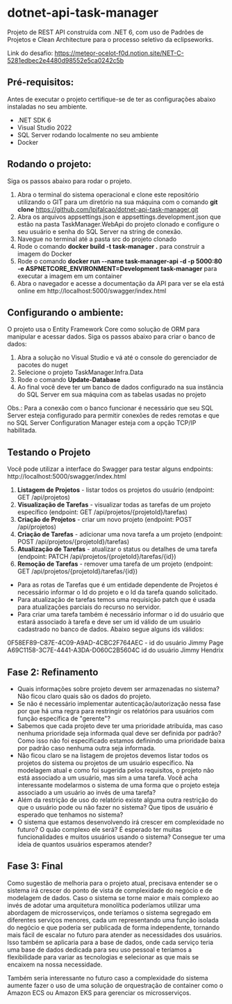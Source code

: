 # dotnet-api-task-manager
Projeto de REST API construída com .NET 6, com uso de Padrões de Projetos e Clean Architecture para o processo seletivo da eclipseworks. 

Link do desafio: https://meteor-ocelot-f0d.notion.site/NET-C-5281edbec2e4480d98552e5ca0242c5b

## Pré-requisitos:

Antes de executar o projeto certifique-se de ter as configurações abaixo instaladas no seu ambiente.

+ .NET SDK 6
+ Visual Studio 2022
+ SQL Server rodando localmente no seu ambiente
+ Docker

## Rodando o projeto:

Siga os passos abaixo para rodar o projeto.

1. Abra o terminal do sistema operacional e clone este repositório utilizando o GIT para um diretório na sua máquina com o comando **git clone** https://github.com/lpjfalcao/dotnet-api-task-manager.git
2. Abra os arquivos appsettings.json e appsettings.development.json que estão na pasta TaskManager.WebApi do projeto clonado e configure o seu usuário e senha do SQL Server na string de conexão.
3. Navegue no terminal até a pasta src do projeto clonado
4. Rode o comando **docker build -t task-manager .** para construir a imagem do Docker
5. Rode o comando **docker run --name task-manager-api -d -p 5000:80 -e ASPNETCORE_ENVIRONMENT=Development task-manager** para executar a imagem em um container 
6. Abra o navegador e acesse a documentação da API para ver se ela está online em http://localhost:5000/swagger/index.html

## Configurando o ambiente:

O projeto usa o Entity Framework Core como solução de ORM para manipular e acessar dados. Siga os passos abaixo para criar o banco de dados:

1. Abra a solução no Visual Studio e vá até o console do gerenciador de pacotes do nuget
2. Selecione o projeto TaskManager.Infra.Data 
3. Rode o comando **Update-Database**
5. Ao final você deve ter um banco de dados configurado na sua instância do SQL Server em sua máquina com as tabelas usadas no projeto

Obs.: Para a conexão com o banco funcionar é necessário que seu SQL Server esteja configurado para permitir conexões de redes remotas e que no SQL Server Configuration Manager esteja com a opção TCP/IP habilitada.

## Testando o Projeto

Você pode utilizar a interface do Swagger para testar alguns endpoints: http://localhost:5000/swagger/index.html

1. **Listagem de Projetos** - listar todos os projetos do usuário (endpoint: GET /api/projetos)
2. **Visualização de Tarefas** - visualizar todas as tarefas de um projeto específico (endpoint: GET /api/projetos/{projetoId}/tarefas)
3. **Criação de Projetos** - criar um novo projeto (endpoint: POST /api/projetos)
4. **Criação de Tarefas** - adicionar uma nova tarefa a um projeto (endpoint: POST /api/projetos/{projetoId}/tarefas)
5. **Atualização de Tarefas** - atualizar o status ou detalhes de uma tarefa (endpoint: PATCH /api/projetos/{projetoId}/tarefas/{id})
6. **Remoção de Tarefas** - remover uma tarefa de um projeto (endpoint: GET /api/projetos/{projetoId}/tarefas/{id})

- Para as rotas de Tarefas que é um entidade dependente de Projetos é necessário informar o Id do projeto e o Id da tarefa quando solicitado.
- Para atualização de tarefas temos uma requisição patch que é usada para atualizações parciais do recurso no servidor. 
- Para criar uma tarefa também é necessário informar o id do usuário que estará associado à tarefa e deve ser um id válido de um usuário cadastrado no banco de dados. Abaixo segue alguns ids válidos:

0F58EF89-C87E-4C09-A9AD-4CBC2F764AEC	- id do usuário Jimmy Page
A69C1158-3C7E-4441-A3DA-D060C2B5604C	id do usuário Jimmy Hendrix

## Fase 2: Refinamento

- Quais informações sobre projeto devem ser armazenadas no sistema? Não ficou claro quais são os dados do projeto.
- Se não é necessário implementar autenticação/autorização nessa fase por que há uma regra para restringir os relatórios para usuários com função específica de "gerente"? 
- Sabemos que cada projeto deve ter uma prioridade atribuída, mas caso nenhuma prioridade seja informada qual deve ser definida por padrão? Como isso não foi especificado estamos definindo uma prioridade baixa por padrão caso nenhuma outra seja informada.
- Não ficou claro se na listagem de projetos devemos listar todos os projetos do sistema ou projetos de um usuário específico. Na modelagem atual e como foi sugerida pelos requisitos, o projeto não está associado a um usuário, mas sim a uma tarefa. Você acha interessante modelarmos o sistema de uma forma que o projeto esteja associado a um usuário ao invés de uma tarefa?
- Além da restrição de uso do relatório existe alguma outra restrição do que o usuário pode ou não fazer no sistema? Que tipos de usuário é esperado que tenhamos no sistema?
- O sistema que estamos desenvolvendo irá crescer em complexidade no futuro? O quão complexo ele será? É esperado ter muitas funcionalidades e muitos usuários usando o sistema? Consegue ter uma ideia de quantos usuários esperamos atender?

 ## Fase 3: Final

Como sugestão de melhoria para o projeto atual, precisava entender se o sistema irá crescer do ponto de vista de complexidade do negócio e de modelagem de dados. Caso o sistema se torne maior e mais complexo ao invés de adotar uma arquitetura monolítica poderíamos utilizar uma abordagem de microsserviços, onde teríamos o sistema segregado em diferentes serviços menores, cada um representando uma função isolada do negócio e que poderia ser publicada de forma independente, tornando mais fácil de escalar no futuro para atender as necessidades dos usuários. Isso também se aplicaria para a base de dados, onde cada serviço teria uma base de dados dedicada para seu uso pessoal e teríamos a flexibilidade para variar as tecnologias e selecionar as que mais se encaixem na nossa necessidade. 

Também seria interessante no futuro caso a complexidade do sistema aumente fazer o uso de uma solução de orquestração de container como o Amazon ECS ou Amazon EKS para gerenciar os microsserviços.  
  

